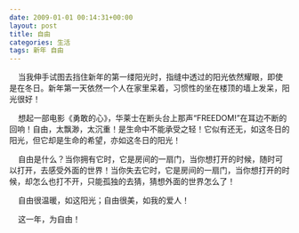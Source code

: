 ```yaml
---
date: 2009-01-01 00:14:31+00:00
layout: post
title: 自由
categories: 生活 
tags: 新年 自由
---
```



&nbsp;&nbsp;&nbsp;&nbsp;当我伸手试图去挡住新年的第一缕阳光时，指缝中透过的阳光依然耀眼，即使是在冬日。新年第一天依然一个人在家里呆着，习惯性的坐在楼顶的墙上发呆，阳光很好！ 

&nbsp;&nbsp;&nbsp;&nbsp;想起一部电影《勇敢的心》，华莱士在断头台上那声“FREEDOM!”在耳边不断的回响！自由，太飘渺，太沉重！是生命中不能承受之轻！它似有还无，如这冬日的阳光，但它却是生命的希望，亦如这冬日的阳光！ 

&nbsp;&nbsp;&nbsp;&nbsp;自由是什么？当你拥有它时，它是房间的一扇门，当你想打开的时候，随时可以打开，去感受外面的世界！当你失去它时，它是房间的一扇门，当你想打开的时候，却怎么也打不开，只能孤独的去猜，猜想外面的世界怎么了！ 

&nbsp;&nbsp;&nbsp;&nbsp;自由很温暖，如这阳光；自由很美，如我的爱人！ 

&nbsp;&nbsp;&nbsp;&nbsp;这一年，为自由！ 